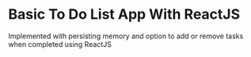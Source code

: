# Basic To Do List App With ReactJS

Implemented with persisting memory and option to add or remove tasks when completed using ReactJS


